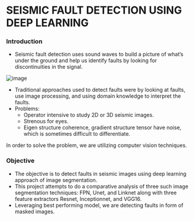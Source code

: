 # SEISMIC FAULT DETECTION USING DEEP LEARNING

### Introduction
* Seismic fault detection uses sound waves to build a picture of what’s under the ground and help us identify faults by looking for discontinuities in the signal.

![image](https://user-images.githubusercontent.com/55615788/188991718-b9f01926-f04f-455f-93bd-222913f43115.png)

* Traditional approaches used to detect faults were by looking at faults, use image processing, and using domain knowledge to interpret the faults.
* Problems:
  - Operator intensive to study 2D or 3D seismic images.
  - Strenous for eyes.
  - Eigen structure coherence, gradient structure tensor have noise, which is sometimes difficult to differentiate.

In order to solve the problem, we are utilizing computer vision techniques.

### Objective
* The objective is to detect faults in seismic images using deep learning approach of image segmentation. 
* This project attempts to do a comparative analysis of three such image segmentation techniques: FPN, Unet, and Linknet along with three feature extractors Resnet, Inceptionnet, and VGG16.
* Leveraging best performing model, we are detecting faults in form of masked images.

